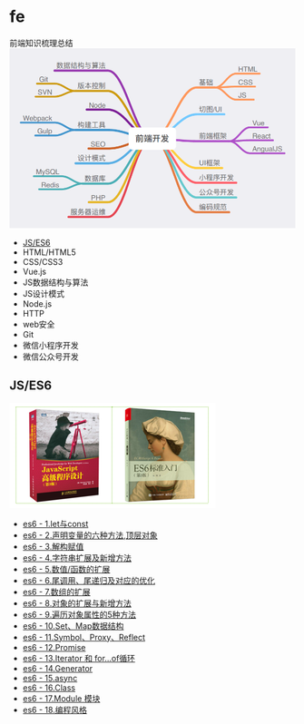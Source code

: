# fe
前端知识梳理总结
![前端开发](./src/images/前端开发.png)
- [JS/ES6](./##JS/ES6)
- HTML/HTML5
- CSS/CSS3
- Vue.js
- JS数据结构与算法
- JS设计模式
- Node.js
- HTTP
- web安全
- Git
- 微信小程序开发
- 微信公众号开发

## JS/ES6
![js相关书籍](./src/images/js_es6.png)
- [es6 - 1.let与const](./src/js_es6/es6_let与const.md)
- [es6 - 2.声明变量的六种方法,顶层对象](./src/js_es6/es6_声明变量的六种方法_顶层对象.md)
- [es6 - 3.解构赋值](./src/js_es6/es6_解构赋值.md)
- [es6 - 4.字符串扩展及新增方法](./src/js_es6/es6_字符串扩展及新增方法.md)
- [es6 - 5.数值/函数的扩展](./src/js_es6/es6_数值_函数的扩展.md)
- [es6 - 6.尾调用、尾递归及对应的优化](./src/js_es6/es6_尾调用_尾递归及对应的优化.md)
- [es6 - 7.数组的扩展](./src/js_es6/es6_数组的扩展.md)
- [es6 - 8.对象的扩展与新增方法](./src/js_es6/es6_对象的扩展与新增方法.md)
- [es6 - 9.遍历对象属性的5种方法](./src/js_es6/es6_遍历对象属性的5种方法.md)
- [es6 - 10.Set、Map数据结构](./src/js_es6/es6_Set_Map数据结构.md)
- [es6 - 11.Symbol、Proxy、Reflect](./src/js_es6/es6_Symbol_Proxy_Reflect.md)
- [es6 - 12.Promise](./src/js_es6/es6_Promise.md)
- [es6 - 13.Iterator 和 for...of循环](./src/js_es6/es6_Iterator和for_of循环.md)
- [es6 - 14.Generator](./src/js_es6/es6_Generator.md)
- [es6 - 15.async](./src/js_es6/es6_async.md)
- [es6 - 16.Class](./src/js_es6/es6_Class.md)
- [es6 - 17.Module 模块](./src/js_es6/es6_Module模块.md)
- [es6 - 18.编程风格](./src/js_es6/es6_编程风格.md)



